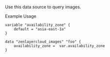 Use this data source to query images.

Example Usage

```hcl
variable "availability_zone" {
	default = "asia-east-1a"
}

data "zenlayercloud_images" "foo" {
	availability_zone =  var.availability_zone
}
```
